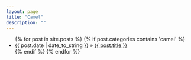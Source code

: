 ```yaml
---
layout: page
title: "Camel"
description: ""
---
```

<ul class="posts">
{% for post in site.posts %}
    {% if post.categories contains 'camel' %}
        <li><span>{{ post.date | date_to_string }}</span> &raquo; <a href="{{ BASE_PATH }}{{ post.url }}">{{ post.title }}</a></li>
    {% endif %}
{% endfor %}
</ul>
